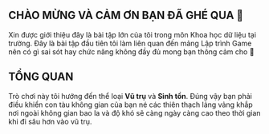 ## CHÀO MỪNG VÀ CẢM ƠN BẠN ĐÃ GHÉ QUA 👀
Xin được giới thiệu đây là bài tập lớn của tôi trong môn Khoa học dữ liệu tại trường. Đây là bài tập đầu tiên tôi làm liên quan đến mảng Lập trình Game nên có gì sai sót hay chức năng không đầy đủ mong bạn thông cảm cho 💖

## TỔNG QUAN
Trò chơi này tôi hướng đến thể loại **Vũ trụ** và **Sinh tồn**. Đúng vậy bạn phải điều khiển con tàu không gian của bạn né các thiên thạch lảng vảng khắp nơi ngoài không gian bao la và độ khó sẽ càng ngày càng cao theo thời gian khi đi sâu hơn vào vũ trụ.
